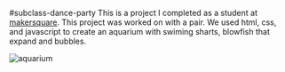 #subclass-dance-party
This is a project I completed as a student at [makersquare](http://makersquare.com). This project was worked on with a pair. We used html, css, and javascript to create an aquarium with swiming sharts, blowfish that expand and bubbles.

![aquarium](https://cloud.githubusercontent.com/assets/10011532/11347875/2d5af482-91d8-11e5-8ac2-9092792e359b.png)

